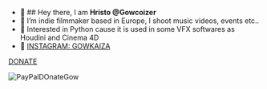 - 👋 ## Hey there, I am **Hristo @Gowcoizer**
- 👀 I’m indie filmmaker based in Europe, I shoot music videos, events etc..
- 🌱 Interested in Python cause it is used in some VFX softwares as Houdini and Cinema 4D
- 💞️ [INSTAGRAM: GOWKAIZA](https://www.instagram.com/gowkaiza/)

<!---
gowcoizer/gowcoizer is a ✨ special ✨ repository because its `README.md` (this file) appears on your GitHub profile.
You can click the Preview link to take a look at your changes.

--->

[DONATE](https://www.paypal.com/donate/?hosted_button_id=VKYHQ2FHJBVYY)

![PayPalDOnateGow](https://user-images.githubusercontent.com/36004727/196159373-643e56ed-7aa5-460e-ae1c-73228f4d8998.png)

